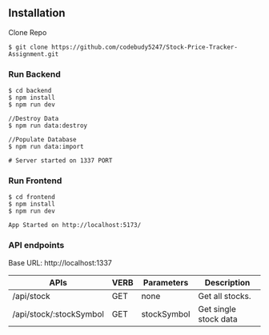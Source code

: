## Installation

Clone Repo
```
$ git clone https://github.com/codebudy5247/Stock-Price-Tracker-Assignment.git
```

### Run Backend
```
$ cd backend
$ npm install
$ npm run dev

//Destroy Data
$ npm run data:destroy

//Populate Database
$ npm run data:import

# Server started on 1337 PORT
```

### Run Frontend
```
$ cd frontend
$ npm install
$ npm run dev

App Started on http://localhost:5173/
```

### API endpoints

Base URL: http://localhost:1337

| APIs | VERB | Parameters | Description |
| --- | --- | --- | --- |
| /api/stock | GET | none | Get all stocks. |
| /api/stock/:stockSymbol | GET | stockSymbol | Get single stock data |